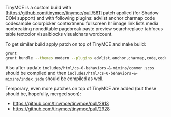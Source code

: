 TinyMCE is a custom build with [https://github.com/tinymce/tinymce/pull/561] patch applied (for Shadow DOM support) and with following plugins: advlist anchor charmap code codesample colorpicker contextmenu fullscreen hr image link lists media nonbreaking noneditable pagebreak paste preview searchreplace tabfocus table textcolor visualblocks visualchars wordcount.

To get similar build apply patch on top of TinyMCE and make build:
```bash
grunt
grunt bundle --themes modern --plugins advlist,anchor,charmap,code,codesample,colorpicker,contextmenu,fullscreen,hr,image,link,lists,media,nonbreaking,noneditable,pagebreak,paste,preview,searchreplace,tabfocus,table,textcolor,visualblocks,visualchars,wordcount
```

Also after update `includes/html/cs-0-behaviors-&-mixins/common.scss` should be compiled and then `includes/html/cs-0-behaviors-&-mixins/index.jade` should be compiled as well.

Temporary, even more patches on top of TinyMCE are added (but these should be, hopefully, merged soon):
* https://github.com/tinymce/tinymce/pull/2913
* https://github.com/tinymce/tinymce/pull/2928
